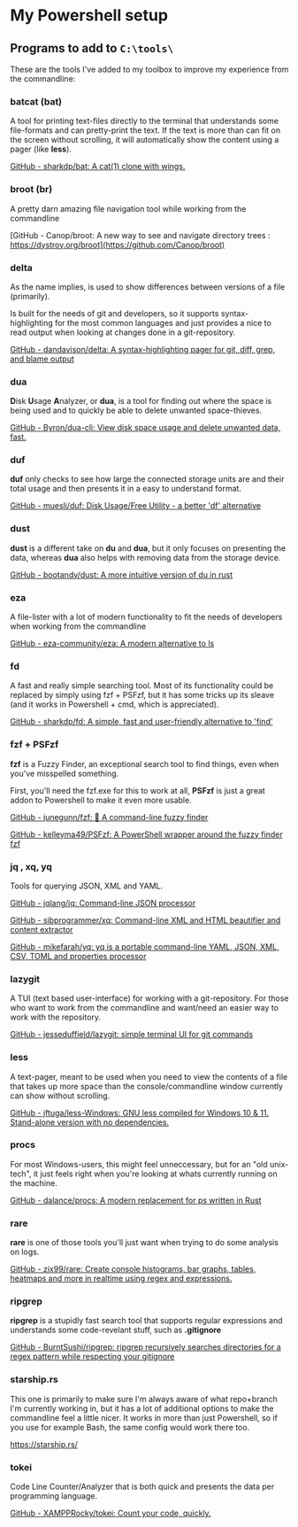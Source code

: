 # My Powershell setup

## Programs to add to `C:\tools\`

These are the tools I've added to my toolbox to improve my experience from the commandline:

### batcat (bat)

A tool for printing text-files directly to the terminal that understands some file-formats and can pretty-print the text. If the text is more than can fit on the screen without scrolling, it will automatically show the content using a pager (like **less**).

[GitHub - sharkdp/bat: A cat(1) clone with wings.](https://github.com/sharkdp/bat)

### broot (br)

A pretty darn amazing file navigation tool while working from the commandline

[GitHub - Canop/broot: A new way to see and navigate directory trees : https://dystroy.org/broot](https://github.com/Canop/broot)

### delta

As the name implies, is used to show differences between versions of a file (primarily).

Is built for the needs of git and developers, so it supports syntax-highlighting for the most common languages and just provides a nice to read output when looking at changes done in a git-repository.

[GitHub - dandavison/delta: A syntax-highlighting pager for git, diff, grep, and blame output](https://github.com/dandavison/delta)

### dua

**D**isk **U**sage **A**nalyzer, or **dua**, is a tool for finding out where the space is being used and to quickly be able to delete unwanted space-thieves.

[GitHub - Byron/dua-cli: View disk space usage and delete unwanted data, fast.](https://github.com/Byron/dua-cli)

### duf

**duf** only checks to see how large the connected storage units are and their total usage and then presents it in a easy to understand format.

[GitHub - muesli/duf: Disk Usage/Free Utility - a better &#39;df&#39; alternative](https://github.com/muesli/duf)

### dust

**dust** is a different take on **du** and **dua**, but it only focuses on presenting the data, whereas **dua** also helps with removing data from the storage device.

[GitHub - bootandy/dust: A more intuitive version of du in rust](https://github.com/bootandy/dust)

### eza

A file-lister with a lot of modern functionality to fit the needs of developers when working from the commandline

[GitHub - eza-community/eza: A modern alternative to ls](https://github.com/eza-community/eza)

### fd

A fast and really simple searching tool. Most of its functionality could be replaced by simply using fzf + PSFzf, but it has some tricks up its sleave (and it works in Powershell + cmd, which is appreciated).

[GitHub - sharkdp/fd: A simple, fast and user-friendly alternative to &#39;find&#39;](https://github.com/sharkdp/fd)

### fzf + PSFzf

**fzf** is a Fuzzy Finder, an exceptional search tool to find things, even when you've misspelled something.

First, you'll need the fzf.exe for this to work at all, **PSFzf** is just a great addon to Powershell to make it even more usable.

[GitHub - junegunn/fzf: :cherry_blossom: A command-line fuzzy finder](https://github.com/junegunn/fzf)

[GitHub - kelleyma49/PSFzf: A PowerShell wrapper around the fuzzy finder fzf](https://github.com/kelleyma49/PSFzf)

### jq , xq, yq

Tools for querying JSON, XML and YAML.

[GitHub - jqlang/jq: Command-line JSON processor](https://github.com/jqlang/jq)

[GitHub - sibprogrammer/xq: Command-line XML and HTML beautifier and content extractor](https://github.com/sibprogrammer/xq)

[GitHub - mikefarah/yq: yq is a portable command-line YAML, JSON, XML, CSV, TOML and properties processor](https://github.com/mikefarah/yq)

### lazygit

A TUI (text based user-interface) for working with a git-repository. For those who want to work from the commandline and want/need an easier way to work with the repository.

[GitHub - jesseduffield/lazygit: simple terminal UI for git commands](https://github.com/jesseduffield/lazygit)

### less

A text-pager, meant to be used when you need to view the contents of a file that takes up more space than the console/commandline window currently can show without scrolling.

[GitHub - jftuga/less-Windows: GNU less compiled for Windows 10 &amp; 11. Stand-alone version with no dependencies.](https://github.com/jftuga/less-Windows)

### procs

For most Windows-users, this might feel unneccessary, but for an "old unix-tech", it just feels right when you're looking at whats currently running on the machine.

[GitHub - dalance/procs: A modern replacement for ps written in Rust](https://github.com/dalance/procs)

### rare

**rare** is one of those tools you'll just want when trying to do some analysis on logs.

[GitHub - zix99/rare: Create console histograms, bar graphs, tables, heatmaps and more in realtime using regex and expressions.](https://github.com/zix99/rare)

### ripgrep

**ripgrep** is a stupidly fast search tool that supports regular expressions and understands some code-revelant stuff, such as **.gitignore**

[GitHub - BurntSushi/ripgrep: ripgrep recursively searches directories for a regex pattern while respecting your gitignore](https://github.com/BurntSushi/ripgrep)

### starship.rs

This one is primarily to make sure I'm always aware of what repo+branch I'm currently working in, but it has a lot of additional options to make the commandline feel a little nicer. It works in more than just Powershell, so if you use for example Bash, the same config would work there too.

https://starship.rs/

### tokei

Code Line Counter/Analyzer that is both quick and presents the data per programming language.

[GitHub - XAMPPRocky/tokei: Count your code, quickly.](https://github.com/XAMPPRocky/tokei)
